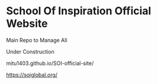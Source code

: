 # School Of Inspiration Official Website

Main Repo to Manage All

Under Construction
 
mitu1403.github.io/SOI-official-site/

https://soiglobal.org/
